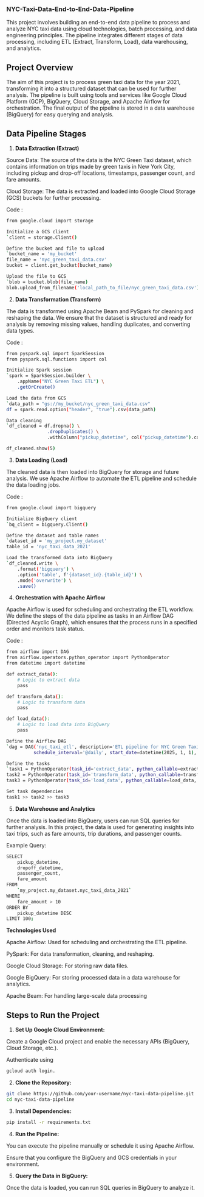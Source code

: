 ### NYC-Taxi-Data-End-to-End-Data-Pipeline

This project involves building an end-to-end data pipeline to process and analyze NYC taxi data using cloud technologies, batch processing, and data engineering principles. The pipeline integrates different stages of data processing, including ETL (Extract, Transform, Load), data warehousing, and analytics.

## Project Overview

The aim of this project is to process green taxi data for the year 2021, transforming it into a structured dataset that can be used for further analysis. The pipeline is built using tools and services like Google Cloud Platform (GCP), BigQuery, Cloud Storage, and Apache Airflow for orchestration. The final output of the pipeline is stored in a data warehouse (BigQuery) for easy querying and analysis.

## Data Pipeline Stages
 1. **Data Extraction (Extract)**

Source Data: The source of the data is the NYC Green Taxi dataset, which contains information on trips made by green taxis in New York City, including pickup and drop-off locations, timestamps, passenger count, and fare amounts.

Cloud Storage: The data is extracted and loaded into Google Cloud Storage (GCS) buckets for further processing.

Code : 

```bash
from google.cloud import storage

Initialize a GCS client
`client = storage.Client()

Define the bucket and file to upload
`bucket_name = 'my_bucket'
file_name = 'nyc_green_taxi_data.csv'
bucket = client.get_bucket(bucket_name)

Upload the file to GCS
`blob = bucket.blob(file_name)
blob.upload_from_filename('local_path_to_file/nyc_green_taxi_data.csv')
```

2. **Data Transformation (Transform)**

The data is transformed using Apache Beam and PySpark for cleaning and reshaping the data. We ensure that the dataset is structured and ready for analysis by removing missing values, handling duplicates, and converting data types.

Code :

```bash
from pyspark.sql import SparkSession
from pyspark.sql.functions import col

Initialize Spark session
`spark = SparkSession.builder \
    .appName("NYC Green Taxi ETL") \
    .getOrCreate()

Load the data from GCS
`data_path = "gs://my_bucket/nyc_green_taxi_data.csv"
df = spark.read.option("header", "true").csv(data_path)

Data cleaning
`df_cleaned = df.dropna() \
               .dropDuplicates() \
               .withColumn("pickup_datetime", col("pickup_datetime").cast("timestamp"))

df_cleaned.show(5)
```

3. **Data Loading (Load)**

The cleaned data is then loaded into BigQuery for storage and future analysis. We use Apache Airflow to automate the ETL pipeline and schedule the data loading jobs.

Code :

```bash
from google.cloud import bigquery

Initialize BigQuery client
`bq_client = bigquery.Client()

Define the dataset and table names
`dataset_id = 'my_project.my_dataset'
table_id = 'nyc_taxi_data_2021'

Load the transformed data into BigQuery
`df_cleaned.write \
    .format('bigquery') \
    .option('table', f'{dataset_id}.{table_id}') \
    .mode('overwrite') \
    .save()
```

4. **Orchestration with Apache Airflow**

Apache Airflow is used for scheduling and orchestrating the ETL workflow. We define the steps of the data pipeline as tasks in an Airflow DAG (Directed Acyclic Graph), which ensures that the process runs in a specified order and monitors task status.

Code :

```bash
from airflow import DAG
from airflow.operators.python_operator import PythonOperator
from datetime import datetime

def extract_data():
    # Logic to extract data
    pass

def transform_data():
    # Logic to transform data
    pass

def load_data():
    # Logic to load data into BigQuery
    pass

Define the Airflow DAG
`dag = DAG('nyc_taxi_etl', description='ETL pipeline for NYC Green Taxi data',
          schedule_interval='@daily', start_date=datetime(2025, 1, 1), catchup=False)

Define the tasks
`task1 = PythonOperator(task_id='extract_data', python_callable=extract_data, dag=dag)
task2 = PythonOperator(task_id='transform_data', python_callable=transform_data, dag=dag)
task3 = PythonOperator(task_id='load_data', python_callable=load_data, dag=dag)

Set task dependencies
task1 >> task2 >> task3
```

5. **Data Warehouse and Analytics**

Once the data is loaded into BigQuery, users can run SQL queries for further analysis. In this project, the data is used for generating insights into taxi trips, such as fare amounts, trip durations, and passenger counts.

Example Query:

```bash
SELECT 
    pickup_datetime,
    dropoff_datetime,
    passenger_count,
    fare_amount
FROM 
    `my_project.my_dataset.nyc_taxi_data_2021`
WHERE 
    fare_amount > 10
ORDER BY 
    pickup_datetime DESC
LIMIT 100;
```

**Technologies Used**

Apache Airflow: Used for scheduling and orchestrating the ETL pipeline.

PySpark: For data transformation, cleaning, and reshaping.

Google Cloud Storage: For storing raw data files.

Google BigQuery: For storing processed data in a data warehouse for analytics.

Apache Beam: For handling large-scale data processing


## Steps to Run the Project

1. **Set Up Google Cloud Environment:**

Create a Google Cloud project and enable the necessary APIs (BigQuery, Cloud Storage, etc.).

Authenticate using 

```bash
gcloud auth login.
```

2. **Clone the Repository:**

```bash
git clone https://github.com/your-username/nyc-taxi-data-pipeline.git
cd nyc-taxi-data-pipeline
```

3. **Install Dependencies:**

```bash
pip install -r requirements.txt
```

4. **Run the Pipeline:**

You can execute the pipeline manually or schedule it using Apache Airflow.

Ensure that you configure the BigQuery and GCS credentials in your environment.

5. **Query the Data in BigQuery:**

Once the data is loaded, you can run SQL queries in BigQuery to analyze it.



    
